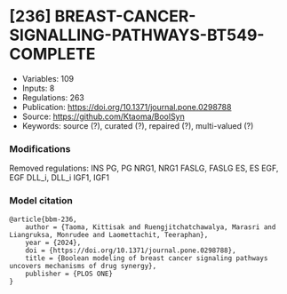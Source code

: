 # \[236\] BREAST-CANCER-SIGNALLING-PATHWAYS-BT549-COMPLETE

 - Variables: 109
 - Inputs: 8
 - Regulations: 263
 - Publication: https://doi.org/10.1371/journal.pone.0298788
 - Source: https://github.com/Ktaoma/BoolSyn
 - Keywords: source (?), curated (?), repaired (?), multi-valued (?)


### Modifications

Removed regulations:
INS
PG, PG
NRG1, NRG1
FASLG, FASLG
ES, ES
EGF, EGF
DLL_i, DLL_i
IGF1, IGF1


### Model citation

```
@article{bbm-236,
	author = {Taoma, Kittisak and Ruengjitchatchawalya, Marasri and Liangruksa, Monrudee and Laomettachit, Teeraphan},
	year = {2024},
	doi = {https://doi.org/10.1371/journal.pone.0298788},
	title = {Boolean modeling of breast cancer signaling pathways uncovers mechanisms of drug synergy},
	publisher = {PLOS ONE}
}


```

